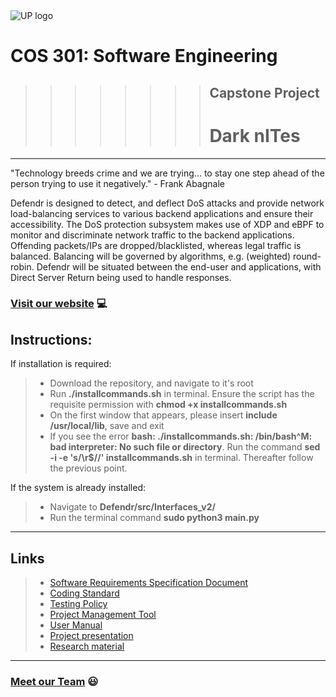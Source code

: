 <img src="https://cs.up.ac.za/static/images/headerUP.jpg" alt="UP logo">

COS 301: Software Engineering
=========================

>>>>>>>>## Capstone Project
>>>>>>>># Dark nITes

---

"Technology breeds crime and we are trying... to stay one step ahead of the person trying to use it negatively." - Frank Abagnale

Defendr is designed to detect, and deflect DoS attacks and provide network load-balancing services to various backend applications and ensure their accessibility.  The DoS protection subsystem makes use of XDP and eBPF to monitor and discriminate network traffic to the backend applications.  Offending packets/IPs are dropped/blacklisted, whereas legal traffic is balanced.  Balancing will be governed by algorithms, e.g. (weighted) round-robin.  Defendr will be situated between the end-user and applications, with Direct Server Return being used to handle responses.

### <a href="http://www.darknites.co.za/" target="_blank">Visit our website</a> :computer:

## **Instructions:**
If installation is required:
> - Download the repository, and navigate to it's root
> - Run **./installcommands.sh** in terminal.  Ensure the script has the requisite permission with **chmod +x installcommands.sh**
> - On the first window that appears, please insert **include /usr/local/lib**, save and exit
> - If you see the error **bash: ./installcommands.sh: /bin/bash^M: bad interpreter: No such file or directory**. Run the command **sed -i -e 's/\r$//' installcommands.sh** in terminal. Thereafter follow the previous point.

If the system is already installed:
> - Navigate to **Defendr/src/Interfaces_v2/**
> - Run the terminal command **sudo python3 main.py**

---

## Links
> -  <a href="http://darknites.co.za/pdf/Defendr%20-%20Software%20Requirements%20Specification.pdf" target="_blank">Software Requirements Specification Document</a>
> -  <a href="http://darknites.co.za/pdf/Defendr%20-%20Coding%20Standard%20.pdf" target="_blank">Coding Standard</a>
> -  <a href="http://darknites.co.za/pdf/Defendr%20-%20Testing%20Policy.pdf" target="_blank">Testing Policy</a>
> -  <a href="http://app.zenhub.com/workspaces/dark-nites-capstone-project-5cc616ec67dcfa43a66a40f3/board?repos=182156942" target="_blank">Project Management Tool</a>
> -  <a href="http://darknites.co.za/pdf/Defendr%20-%20User%20manual.pdf" target="_blank">User Manual</a>
> -  <a href="http://darknites.co.za/documents/Virtual%20Demo.pptx" target="_blank">Project presentation</a>
> -  <a href="http://darknites.co.za/documents" target="_blank">Research material</a>

---

### <a href="http://github.com/cos301-2019-se/Defendr/blob/master/SRS/team.md" target="_blank">Meet our Team</a> :smiley: